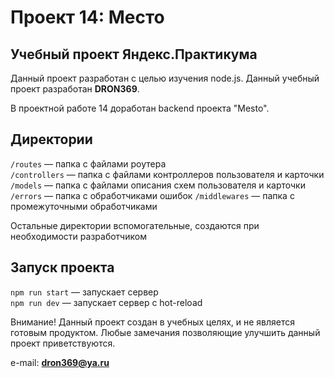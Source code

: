 # Проект 14: Место
## Учебный проект Яндекс.Практикума

Данный проект разработан с целью изучения node.js.
Данный учебный проект разработан **DRON369**.

В проектной работе 14 доработан backend проекта "Mesto".

## Директории

`/routes` — папка с файлами роутера  
`/controllers` — папка с файлами контроллеров пользователя и карточки   
`/models` — папка с файлами описания схем пользователя и карточки  
`/errors` — папка с обработчиками ошибок
`/middlewares` — папка с промежуточными обработчиками
  
Остальные директории вспомогательные, создаются при необходимости разработчиком

## Запуск проекта

`npm run start` — запускает сервер   
`npm run dev` — запускает сервер с hot-reload

Внимание! Данный проект создан в учебных целях, и не является готовым продуктом.
Любые замечания позволяющие улучшить данный проект приветствуются.

e-mail: **dron369@ya.ru**
